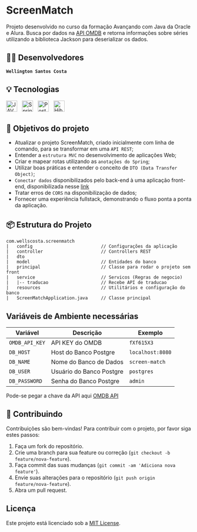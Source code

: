 # ScreenMatch

Projeto desenvolvido no curso da formação Avançando com Java da Oracle e Alura.
Busca por dados na [API OMDB](https://www.omdbapi.com/apikey.aspx) e retorna informações sobre séries utilizando a biblioteca Jackson para deserializar os dados.

## 👨‍💻 Desenvolvedores

 **`Wellington Santos Costa`**

## 💡 Tecnologias

<img 
    align="left" 
    alt="JAVA"
    title="JAVA" 
    width="30px" 
    style="padding-right: 10px;" 
    src="https://cdn.jsdelivr.net/gh/devicons/devicon@latest/icons/java/java-original.svg" 
/>
<img 
    align="left" 
    alt="Spring" 
    title="Spring"
    width="30px" 
    style="padding-right: 10px;" 
    src="https://cdn.jsdelivr.net/gh/devicons/devicon@latest/icons/spring/spring-original-wordmark.svg" 
/>
<img 
    align="left" 
    alt="PostgreSQL" 
    title="PostgreSQL"
    width="30px" 
    style="padding-right: 10px;" 
    src="https://cdn.jsdelivr.net/gh/devicons/devicon@latest/icons/postgresql/postgresql-original.svg" 
/>
<img 
    align="left" 
    alt="Hibernate" 
    title="Hibernate"
    width="30px" 
    style="padding-right: 10px;" 
    src="https://cdn.jsdelivr.net/gh/devicons/devicon@latest/icons/hibernate/hibernate-original-wordmark.svg" 
/>
<br/>
<br/>

## 🔨 Objetivos do projeto

- Atualizar o projeto ScreenMatch, criado inicialmente com linha de comando, para se transformar em uma `API REST`;
- Entender a `estrutura MVC` no desenvolvimento de aplicações Web;
- Criar e mapear rotas utilizando as `anotações do Spring`;
- Utilizar boas práticas e entender o conceito de `DTO (Data Transfer Object)`;
- `Conectar dados` disponibilizados pelo back-end à uma aplicação front-end, disponibilizada nesse [link](https://github.com/jacqueline-oliveira/3356-java-web-front)
- Tratar erros de `CORS` na disponibilização de dados;
- Fornecer uma experiência fullstack, demonstrando o fluxo ponta a ponta da aplicação.

## 📦 Estrutura do Projeto

```plaintext
com.wellscosta.screenmatch
|   config                          // Configurações da aplicação
|   controller                      // Controllers REST
|   dto
|   model                           // Entidades do banco
|   principal                       // Classe para rodar o projeto sem front
|   service                         // Servicos (Regras de negocio)
|   |-- traducao                    // Recebe API de traducao
|   resources                       // Utilitários e configuração do banco
|   ScreenMatchApplication.java     // Classe principal
```

## Variáveis de Ambiente necessárias

| Variável                        | Descrição                                                                   | Exemplo         |
|---------------------------------|-----------------------------------------------------------------------------|-----------------|
| `OMDB_API_KEY`                  | API KEY do OMDB                                                             | `fXf615X3`      |
| `DB_HOST`                       | Host do Banco Postgre                                                       | `localhost:8080`|
| `DB_NAME`                       | Nome do Banco de Dados                                                      | `screen-match`  |
| `DB_USER`                       | Usuário do Banco Postgre                                                    | `postgres`      |
| `DB_PASSWORD`                   | Senha do Banco Postgre                                                      | `admin`         |

Pode-se pegar a chave da API aqui [OMDB API](https://www.omdbapi.com/apikey.aspx)

## 👥 Contribuindo

Contribuições são bem-vindas! Para contribuir com o projeto, por favor siga estes passos:

1. Faça um fork do repositório.
2. Crie uma branch para sua feature ou correção (`git checkout -b feature/nova-feature`).
3. Faça commit das suas mudanças (`git commit -am 'Adiciona nova feature'`).
4. Envie suas alterações para o repositório (`git push origin feature/nova-feature`).
5. Abra um pull request.

## Licença

Este projeto está licenciado sob a [MIT License](LICENSE).
